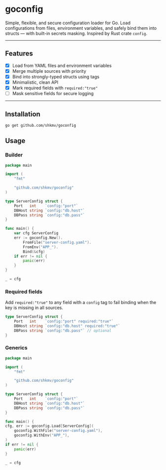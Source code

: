 # goconfig

Simple, flexible, and secure configuration loader for Go.
Load configurations from files, environment variables, and safely bind them into structs — with built-in secrets masking.
Inspired by Rust crate `config`.

---

## Features

- [x] Load from YAML files and environment variables
- [x] Merge multiple sources with priority
- [x] Bind into strongly-typed structs using tags
- [x] Minimalistic, clean API
- [x] Mark required fields with `required:"true"`
- [ ] Mask sensitive fields for secure logging

---

## Installation

```bash
go get github.com/shkmv/goconfig
```

## Usage

### Builder

```go
package main

import (
    "fmt"

    "github.com/shkmv/goconfig"
)

type ServerConfig struct {
    Port   int    `config:"port"`
    DBHost string `config:"db.host"`
    DBPass string `config:"db.pass"`
}

func main() {
    var cfg ServerConfig
    err := goconfig.New().
        FromFile("server-config.yaml").
        FromEnv("APP_").
        Bind(&cfg)
    if err != nil {
        panic(err)
    }
}

_ = cfg
```

### Required fields

Add `required:"true"` to any field with a `config` tag to fail binding when the key is missing in all sources.

```go
type ServerConfig struct {
    Port   int    `config:"port" required:"true"`
    DBHost string `config:"db.host" required:"true"`
    DBPass string `config:"db.pass"` // optional
}
```

###  Generics

```go
package main

import (
    "fmt"

    "github.com/shkmv/goconfig"
)

type ServerConfig struct {
    Port   int    `config:"port"`
    DBHost string `config:"db.host"`
    DBPass string `config:"db.pass"`
}

func main() {
cfg, err := goconfig.Load[ServerConfig](
    goconfig.WithFile("server-config.yaml"),
    goconfig.WithEnv("APP_"),
)
if err != nil {
    panic(err)
}
    
_ = cfg
```
